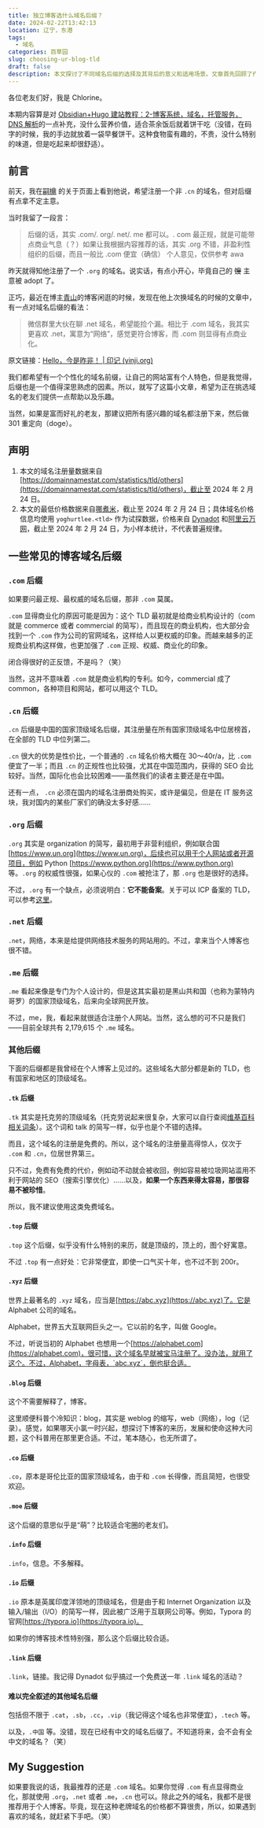 ```yaml
---
title: 独立博客选什么域名后缀？
date: 2024-02-22T13:42:13
location: 辽宁，东港
tags:
  - 域名
categories: 百草园
slug: choosing-ur-blog-tld
draft: false
description: 本文探讨了不同域名后缀的选择及其背后的意义和适用场景。文章首先回顾了作者与朋友关于选择域名后缀的交流，随后详细介绍了常见的域名后缀如`.com`、`.cn`、`.org`、`.net`、`.me`等的背景、用途及特点。作者还提到了其他一些较为新颖或特定用途的域名后缀，如`.tk`、`.top`、`.xyz`等，并对每种后缀的优缺点进行了简要分析。最后，作者推荐使用`.com`、`.org`、`.net`或`.me`作为个人博客的域名后缀，强调了选择一个合适且具有个人特色的域名的重要性。
---
```

各位老友们好，我是 Chlorine。

本期内容算是对 [Obsidian+Hugo 建站教程：2-博客系统，域名，托管服务，DNS 解析](how-to-build-a-blog-2.md)的一点补充，没什么营养价值，适合茶余饭后就着饼干吃（没错，在码字的时候，我的手边就放着一袋早餐饼干。这种食物蛮有趣的，不贵，没什么特别的味道，但是吃起来却很舒适）。

## 前言

前天，我在[嗣檙](https://sicheng.taoooist.org/) 的关于页面上看到他说，希望注册一个非 `.cn` 的域名，但对后缀有点拿不定主意。

当时我留了一段言：

> 后缀的话，其实 .com/. org/. net/. me 都可以。. com 最正规，就是可能带点商业气息（？）如果让我根据内容推荐的话，其实 .org 不错，非盈利性组织的后缀，而且一般比 .com 便宜（确信）
> 个人意见，仅供参考 awa

昨天就得知他注册了一个 `.org` 的域名。说实话，有点小开心，毕竟自己的 ~~馊~~ 主意被 adopt 了。

正巧，最近在博主[青山](https://yinji.org/)的博客闲逛的时候，发现在他上次换域名的时候的文章中，有一点对域名后缀的看法：

> 微信群里大伙在聊 .net 域名，希望能捡个漏。相比于 .com 域名，我其实更喜欢 .net，寓意为“网络”，感觉更符合博客，而 .com 则显得有点商业化。

原文链接：[Hello，今是昨非！ | 印记 (yinji.org)](https://yinji.org/5030.html)

我们都希望有一个个性化的域名前缀，让自己的网站富有个人特色，但是我觉得，后缀也是一个值得深思熟虑的因素。所以，就写了这篇小文章，希望为正在挑选域名的老友们提供一点帮助以及乐趣。

当然，如果是富而好礼的老友，那建议把所有感兴趣的域名都注册下来，然后做 301 重定向（doge）。

## 声明

1. 本文的域名注册量数据来自[https://domainnamestat.com/statistics/tld/others](https://domainnamestat.com/statistics/tld/others)，截止至 2024 年 2 月 24 日。
2. 本文的最低价格数据来自[哪煮米](https://nazhumi.com/)，截止至 2024 年 2 月 24 日；具体域名价格信息均使用 `yoghurtlee.<tld>` 作为试探数据，价格来自 [Dynadot](https://dynadot.com/) 和[阿里云万网](https://wanwang.aliyun.com/domain)，截止至 2024 年 2 月 24 日，为小样本统计，不代表普遍规律。

## 一些常见的博客域名后缀

### `.com` 后缀

如果要问最正规、最权威的域名后缀，那非 `.com` 莫属。

`.com` 显得商业化的原因可能是因为：这个 TLD 最初就是给商业机构设计的（com 就是 commerce 或者 commercial 的简写），而且现在的商业机构，也大部分会找到一个 `.com` 作为公司的官网域名，这样给人以更权威的印象。而越来越多的正规商业机构这样做，也更加强了 `.com` 正规、权威、商业化的印象。

闭合得很好的正反馈，不是吗？（笑）

当然，这并不意味着 `.com` 就是商业机构的专利。如今，commercial 成了 common，各种项目和网站，都可以用这个 TLD。

### `.cn` 后缀

`.cn` 后缀是中国的国家顶级域名后缀，其注册量在所有国家顶级域名中位居榜首，在全部的 TLD 中位列第二。

`.cn` 很大的优势是性价比，一个普通的 `.cn` 域名价格大概在 30～40r/a，比 `.com` 便宜了一半；而且 `.cn` 的正规性也比较强，尤其在中国范围内，获得的 SEO 会比较好。当然，国际化也会比较困难——虽然我们的读者主要还是在中国。

还有一点， `.cn` 必须在国内的域名注册商处购买，或许是偏见，但是在 IT 服务这块，我对国内的某些厂家们的确没太多好感……

### `.org` 后缀

`.org` 其实是 organization 的简写，最初用于非营利组织，例如联合国 [https://www.un.org](https://www.un.org)，后续也可以用于个人网站或者开源项目，例如 Python [https://www.python.org](https://www.python.org) 等。`.org` 的权威性很强，如果心仪的 `.com` 被抢注了，那 `.org` 也是很好的选择。

不过，`.org` 有一个缺点，必须说明白：**它不能备案**。关于可以 ICP 备案的 TLD，可以参考[这里](https://domain.miit.gov.cn/)。

### `.net` 后缀

`.net`，网络，本来是给提供网络技术服务的网站用的。不过，拿来当个人博客也很不错。

### `.me` 后缀

`.me` 看起来像是专门为个人设计的，但是这其实最初是黑山共和国（也称为蒙特内哥罗）的国家顶级域名，后来向全球网民开放。

不过，me，我，看起来就很适合注册个人网站。当然，这么想的可不只是我们——目前全球共有 2,179,615 个 `.me` 域名。

### 其他后缀

下面的后缀都是我曾经在个人博客上见过的。这些域名大部分都是新的 TLD，也有国家和地区的顶级域名。

#### `.tk` 后缀

`.tk` 其实是托克劳的顶级域名（托克劳说起来很复杂，大家可以自行查阅[维基百科相关词条](https://zh.wikipedia.org/wiki/%E6%89%98%E5%85%8B%E5%8A%B3)）。这个词和 talk 的简写一样，似乎也是个不错的选择。

而且，这个域名的注册是免费的。所以，这个域名的注册量高得惊人，仅次于 `.com` 和 `.cn`，位居世界第三。

只不过，免费有免费的代价，例如动不动就会被收回，例如容易被垃圾网站滥用不利于网站的 SEO（搜索引擎优化）……以及，**如果一个东西来得太容易，那很容易不被珍惜**。

所以，我不建议使用这类免费域名。

#### `.top` 后缀

`.top` 这个后缀，似乎没有什么特别的来历，就是顶级的，顶上的，图个好寓意。

不过 `.top` 有一点好处：它非常便宜，即使一口气买十年，也不过不到 200r。

#### `.xyz` 后缀

世界上最著名的 `.xyz` 域名，应当是[https://abc.xyz](https://abc.xyz)了。它是 Alphabet 公司的域名。

Alphabet，世界五大互联网巨头之一。它以前的名字，叫做 Google。

不过，听说当初的 Alphabet 也想用一个[https://alphabet.com](https://alphabet.com)，很可惜，这个域名早就被宝马注册了。没办法，就用了这个。不过，Alphabet，字母表，`abc.xyz`，倒也挺合适。

#### `.blog` 后缀

这个不需要解释了，博客。

这里顺便科普个冷知识：blog，其实是 weblog 的缩写，web（网络），log（记录）。感觉，如果哪天小氯一时兴起，想探讨下博客的来历，发展和使命这种大问题，这个科普用在那里更合适。不过，笔本随心，也无所谓了。

#### `.co` 后缀

`.co`，原本是哥伦比亚的国家顶级域名，由于和 `.com` 长得像，而且简短，也很受欢迎。

#### `.moe` 后缀

这个后缀的意思似乎是“萌”？比较适合宅圈的老友们。

#### `.info` 后缀

`.info`，信息。不多解释。

#### `.io` 后缀

`.io` 原本是英属印度洋领地的顶级域名，但是由于和 Internet Organization 以及输入/输出（I/O）的简写一样，因此被广泛用于互联网公司等。例如，Typora 的官网[https://typora.io](https://typora.io)。

如果你的博客技术性特别强，那么这个后缀比较合适。

#### `.link` 后缀

`.link`，链接。我记得 Dynadot 似乎搞过一个免费送一年 `.link` 域名的活动？

#### 难以完全叙述的其他域名后缀

包括但不限于 `.cat`，`.sb`，`.cc`，`.vip`（我记得这个域名也非常便宜），`.tech` 等。

以及，`.中国` 等。没错，现在已经有中文的域名后缀了。不知道将来，会不会有全中文的域名？（笑）

## My Suggestion

如果要我说的话，我最推荐的还是 `.com` 域名。如果你觉得 `.com` 有点显得商业化，那就使用 `.org`，`.net` 或者 `.me`，`.cn` 也可以。除此之外的域名，我都不是很推荐用于个人博客。毕竟，现在这种老牌域名的价格都不算很贵，所以，如果遇到喜欢的域名，就赶紧下手吧。（笑）
